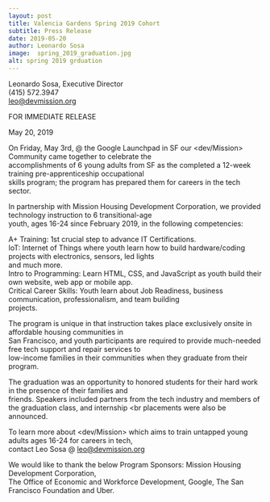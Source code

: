 ```yaml
---
layout: post
title: Valencia Gardens Spring 2019 Cohort
subtitle: Press Release
date: 2019-05-20
author: Leonardo Sosa
image:  spring_2019_graduation.jpg
alt: spring 2019 grduation
---
```

Leonardo Sosa, Executive Director<br>
(415) 572.3947<br>
leo@devmission.org<br>

FOR IMMEDIATE RELEASE<br>


May 20, 2019<br>

On Friday, May 3rd, @ the Google Launchpad in SF our &lt;dev/Mission&gt; Community came together to celebrate the<br> accomplishments of 6 young adults from SF as the completed a 12-week training pre-apprenticeship occupational<br>
skills program; the program has prepared them for careers in the tech sector.<br>

In partnership with Mission Housing Development Corporation, we provided technology instruction to 6 transitional-age<br>
youth, ages 16-24 since February 2019, in the following competencies:<br>

A+ Training: 1st crucial step to advance IT Certifications.<br>
IoT: Internet of Things where youth learn how to build hardware/coding projects with electronics, sensors, led lights<br>
and much more.<br>
Intro to Programming: Learn HTML, CSS, and JavaScript as youth build their own website, web app or mobile app.<br>
Critical Career Skills: Youth learn about Job Readiness, business communication, professionalism, and team building<br>
projects.<br>

The program is unique in that instruction takes place exclusively onsite in affordable housing communities in <br>San Francisco, and youth participants are required to provide much-needed free tech support and repair services to <br>
low-income families in their communities when they graduate from their program.<br>

The graduation was an opportunity to honored students for their hard work in the presence of their families and<br> friends. Speakers included partners from the tech industry and members of the graduation class, and internship <br
placements were also be announced.<br>

To learn more about &lt;dev/Mission&gt; which aims to train untapped young adults ages 16-24 for careers in tech,<br>
contact Leo Sosa @ leo@devmission.org<br>

We would like to thank the below Program Sponsors: Mission Housing Development Corporation,  <br>
The Office of Economic and Workforce Development, Google, The San Francisco Foundation and Uber.
